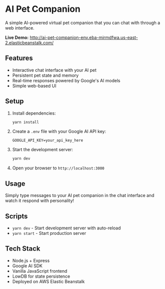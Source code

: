 # AI Pet Companion

A simple AI-powered virtual pet companion that you can chat with through a web interface.

**Live Demo:** http://ai-pet-companion-env.eba-mirmdfwa.us-east-2.elasticbeanstalk.com/

## Features

- Interactive chat interface with your AI pet
- Persistent pet state and memory
- Real-time responses powered by Google's AI models
- Simple web-based UI

## Setup

1. Install dependencies:
   ```bash
   yarn install
   ```

2. Create a `.env` file with your Google AI API key:
   ```
   GOOGLE_API_KEY=your_api_key_here
   ```

3. Start the development server:
   ```bash
   yarn dev
   ```

4. Open your browser to `http://localhost:3000`

## Usage

Simply type messages to your AI pet companion in the chat interface and watch it respond with personality!

## Scripts

- `yarn dev` - Start development server with auto-reload
- `yarn start` - Start production server

## Tech Stack

- Node.js + Express
- Google AI SDK
- Vanilla JavaScript frontend
- LowDB for state persistence
- Deployed on AWS Elastic Beanstalk
